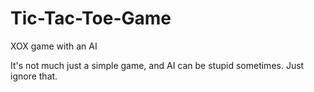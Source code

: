 # Tic-Tac-Toe-Game
XOX game with an AI

It's not much just a simple game, and AI can be stupid sometimes. Just ignore that.

